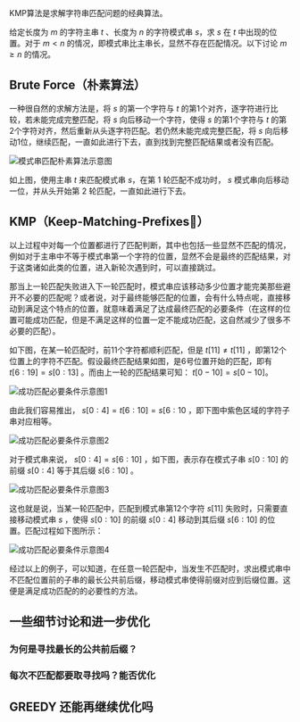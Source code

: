 KMP算法是求解字符串匹配问题的经典算法。

给定长度为 $m$ 的字符主串 $t$ 、长度为 $n$ 的字符模式串 $s$，求 $s$ 在 $t$ 中出现的位置。对于 $m \lt n$ 的情况，即模式串比主串长，显然不存在匹配情况。以下讨论 $m\geq n$ 的情况。

## Brute Force（朴素算法）
一种很自然的求解方法是，将 $s$ 的第一个字符与 $t$ 的第1个对齐，逐字符进行比较，若未能完成完整匹配，将 $s$ 向后移动一个字符，使得 $s$ 的第1个字符与 $t$ 的第2个字符对齐，然后重新从头逐字符匹配。若仍然未能完成完整匹配，将 $s$ 向后移动1位，继续匹配，一直如此进行下去，直到找到完整匹配结果或者没有匹配。

![模式串匹配朴素算法示意图](https://github.com/user-attachments/assets/481cb94b-123b-450b-b002-0a67dd449e2b)

如上图，使用主串 $t$ 来匹配模式串 $s$，在第 $\textrm{1}$ 轮匹配不成功时， $s$ 模式串向后移动一位，并从头开始第 $\textrm{2}$ 轮匹配，一直如此进行下去。

## KMP（Keep-Matching-Prefixes🫣）
以上过程中对每一个位置都进行了匹配判断，其中也包括一些显然不匹配的情况，例如对于主串中不等于模式串第一个字符的位置，显然不会是最终的匹配结果，对于这类诸如此类的位置，进入新轮次遇到时，可以直接跳过。

那当上一轮匹配失败进入下一轮匹配时，模式串应该移动多少位置才能完美那些避开不必要的匹配呢？或者说，对于最终能够匹配的位置，会有什么特点呢，直接移动到满足这个特点的位置，就意味着满足了达成最终匹配的必要条件（在这样的位置可能成功匹配，但是不满足这样的位置一定不能成功匹配，这自然减少了很多不必要的匹配）。

如下图，在某一轮匹配时，前11个字符都顺利匹配，但是 $t[11] \neq t[11]$ ，即第12个位置上的字符不匹配。假设最终匹配结果如图，是6号位置开始的匹配，即有 $t[6:19]=s[0:13]$ 。而由上一轮的匹配结果可知： $t[0-10]=s[0-10]$。

![成功匹配必要条件示意图1](https://github.com/user-attachments/assets/4dfeef11-8df9-441d-942c-3b688277ac10)

由此我们容易推出， $s[0:4]=t[6:10]=s[6:10$ ，即下图中紫色区域的字符子串对应相等。

![成功匹配必要条件示意图2](https://github.com/user-attachments/assets/93e32a5e-71e9-4c5e-a0bc-e0ec63f9d8c3)

对于模式串来说， $s[0:4]=s[6:10]$ ，如下图，表示存在模式子串 $s[0:10]$ 的前缀 $s[0:4]$ 等于其后缀 $s[6:10]$ 。

![成功匹配必要条件示意图3](https://github.com/user-attachments/assets/32eb05f0-a41c-447d-b359-e45c064f6c7d)

这也就是说，当某一轮匹配中，匹配到模式串第12个字符 $s[11]$ 失败时，只需要直接移动模式串 $s$ ，使得 $s[0:10]$ 的前缀 $s[0:4]$ 移动到其后缀 $s[6:10]$ 的位置。匹配过程如下图所示：

![成功匹配必要条件示意图4](https://github.com/user-attachments/assets/f01c94cf-d7ba-4017-9f43-91f7a63cb572)

经过以上的例子，可以知道，在任意一轮匹配中，当发生不匹配时，求出模式串中不匹配位置前的子串的最长公共前后缀，移动模式串使得前缀对应到后缀位置。这便是满足成功匹配的的必要性的方法。

## 一些细节讨论和进一步优化

### 为何是寻找最长的公共前后缀？

### 每次不匹配都要取寻找吗？能否优化

## GREEDY 还能再继续优化吗
